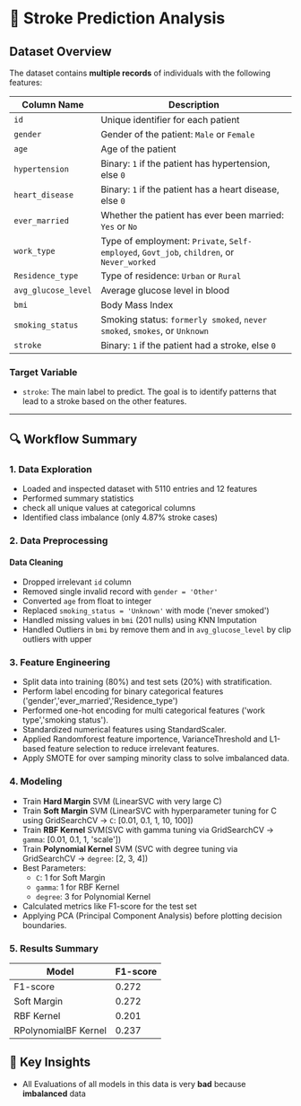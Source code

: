 # 🏥 Stroke Prediction Analysis

## Dataset Overview

The dataset contains **multiple records** of individuals with the following features:

| Column Name        | Description |
|--------------------|-------------|
| `id`               | Unique identifier for each patient |
| `gender`           | Gender of the patient: `Male` or `Female` |
| `age`              | Age of the patient |
| `hypertension`     | Binary: `1` if the patient has hypertension, else `0` |
| `heart_disease`    | Binary: `1` if the patient has a heart disease, else `0` |
| `ever_married`     | Whether the patient has ever been married: `Yes` or `No` |
| `work_type`        | Type of employment: `Private`, `Self-employed`, `Govt_job`, `children`, or `Never_worked` |
| `Residence_type`   | Type of residence: `Urban` or `Rural` |
| `avg_glucose_level`| Average glucose level in blood |
| `bmi`              | Body Mass Index |
| `smoking_status`   | Smoking status: `formerly smoked`, `never smoked`, `smokes`, or `Unknown` |
| `stroke`           | Binary: `1` if the patient had a stroke, else `0`

### Target Variable

- `stroke`: The main label to predict. The goal is to identify patterns that lead to a stroke based on the other features.

---

## 🔍 Workflow Summary

### 1. Data Exploration
- Loaded and inspected dataset with 5110 entries and 12 features
- Performed summary statistics
- check all unique values at categorical columns
- Identified class imbalance (only 4.87% stroke cases)

### 2. Data Preprocessing
#### Data Cleaning
- Dropped irrelevant `id` column
- Removed single invalid record with `gender = 'Other'`
- Converted `age` from float to integer
- Replaced `smoking_status = 'Unknown'` with mode ('never smoked')
- Handled missing values in `bmi` (201 nulls) using KNN Imputation
- Handled Outliers in `bmi` by remove them and in `avg_glucose_level` by clip outliers with upper

### 3. Feature Engineering
- Split data into training (80%) and test sets (20%) with stratification.
- Perform label encoding for binary categorical features ('gender','ever_married','Residence_type')
- Performed one-hot encoding for multi categorical features ('work type','smoking status').
- Standardized numerical features using StandardScaler.
- Applied Randomforest feature importence, VarianceThreshold and L1-based feature selection to reduce irrelevant features.
- Apply SMOTE for over samping minority class to solve imbalanced data.

### 4. Modeling
- Train **Hard Margin** SVM (LinearSVC with very large C)
- Train **Soft Margin** SVM (LinearSVC with hyperparameter tuning for C using GridSearchCV -> `C`: [0.01, 0.1, 1, 10, 100])
- Train **RBF Kernel** SVM(SVC with gamma tuning via GridSearchCV -> `gamma`: [0.01, 0.1, 1, 'scale'])
- Train **Polynomial Kernel** SVM (SVC with degree tuning via GridSearchCV -> `degree`: [2, 3, 4])
- Best Parameters:
    - `C`: 1 for Soft Margin
    - `gamma`: 1 for RBF Kernel
    - `degree`: 3 for Polynomial Kernel
- Calculated metrics like F1-score for the test set
- Applying PCA (Principal Component Analysis) before plotting decision boundaries.

### 5. Results Summary

| Model                | F1-score |
|----------------------|----------|
| F1-score             | 0.272    |
| Soft Margin          | 0.272    |
| RBF Kernel           | 0.201    |
| RPolynomialBF Kernel | 0.237    |

## 🧠 Key Insights
- All Evaluations of all models in this data is very **bad** because **imbalanced** data
